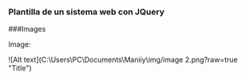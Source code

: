 ### Plantilla de un sistema web con JQuery
###Images

Image:

![Alt text](C:\Users\PC\Documents\Maniiy\img/image 2.png?raw=true "Title")
